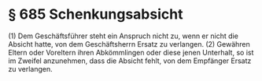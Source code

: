 # § 685 Schenkungsabsicht
(1) Dem Geschäftsführer steht ein Anspruch nicht zu, wenn er nicht die Absicht hatte, von dem Geschäftsherrn Ersatz zu verlangen.
(2) Gewähren Eltern oder Voreltern ihren Abkömmlingen oder diese jenen Unterhalt, so ist im Zweifel anzunehmen, dass die Absicht fehlt, von dem Empfänger Ersatz zu verlangen.
